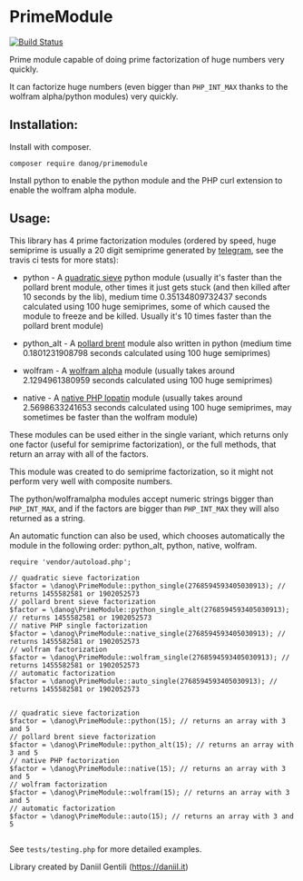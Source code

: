 # PrimeModule

[![Build Status](https://travis-ci.org/danog/PrimeModule.svg?branch=master)](https://travis-ci.org/danog/PrimeModule)

Prime module capable of doing prime factorization of huge numbers very quickly.

It can factorize huge numbers (even bigger than `PHP_INT_MAX` thanks to the wolfram alpha/python modules) very quickly.


## Installation:

Install with composer.  

```
composer require danog/primemodule
```

Install python to enable the python module and the PHP curl extension to enable the wolfram alpha module.

## Usage:

This library has 4 prime factorization modules (ordered by speed, huge semiprime is usually a 20 digit semiprime generated by [telegram](https://core.telegram.org), see the travis ci tests for more stats):


* python - A [quadratic sieve](http://codegolf.stackexchange.com/questions/8629/fastest-semiprime-factorization) python module (usually it's faster than the pollard brent module, other times it just gets stuck (and then killed after 10 seconds by the lib), medium time 0.35134809732437 seconds calculated using 100 huge semiprimes, some of which caused the module to freeze and be killed. Usually it's 10 times faster than the pollard brent module)

* python_alt - A [pollard brent](https://stackoverflow.com/questions/4643647/fast-prime-factorization-module) module also written in python (medium time 0.1801231908798 seconds calculated using 100 huge semiprimes)

* wolfram - A [wolfram alpha](https://wolframalpha.com) module (usually takes around 2.1294961380959 seconds calculated using 100 huge semiprimes)

* native - A [native PHP lopatin](https://github.com/LonamiWebs/Telethon/blob/master/telethon/crypto/factorizator.py) module (usually takes around 2.5698633241653 seconds calculated using 100 huge semiprimes, may sometimes be faster than the wolfram module)

These modules can be used either in the single variant, which returns only one factor (useful for semiprime factorization), or the full methods, that return an array with all of the factors.

This module was created to do semiprime factorization, so it might not perform very well with composite numbers.

The python/wolframalpha modules accept numeric strings bigger than `PHP_INT_MAX`, and if the factors are bigger than `PHP_INT_MAX` they will also returned as a string.

An automatic function can also be used, which chooses automatically the module in the following order: python_alt, python, native, wolfram.


```
require 'vendor/autoload.php';

// quadratic sieve factorization
$factor = \danog\PrimeModule::python_single(2768594593405030913); // returns 1455582581 or 1902052573
// pollard brent sieve factorization
$factor = \danog\PrimeModule::python_single_alt(2768594593405030913); // returns 1455582581 or 1902052573
// native PHP single factorization
$factor = \danog\PrimeModule::native_single(2768594593405030913); // returns 1455582581 or 1902052573
// wolfram factorization
$factor = \danog\PrimeModule::wolfram_single(2768594593405030913); // returns 1455582581 or 1902052573
// automatic factorization
$factor = \danog\PrimeModule::auto_single(2768594593405030913); // returns 1455582581 or 1902052573


// quadratic sieve factorization
$factor = \danog\PrimeModule::python(15); // returns an array with 3 and 5
// pollard brent sieve factorization
$factor = \danog\PrimeModule::python_alt(15); // returns an array with 3 and 5
// native PHP factorization
$factor = \danog\PrimeModule::native(15); // returns an array with 3 and 5
// wolfram factorization
$factor = \danog\PrimeModule::wolfram(15); // returns an array with 3 and 5
// automatic factorization
$factor = \danog\PrimeModule::auto(15); // returns an array with 3 and 5


```


See `tests/testing.php` for more detailed examples.

Library created by Daniil Gentili (https://daniil.it)
